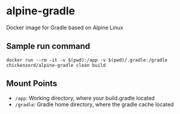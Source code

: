 # alpine-gradle

Docker image for Gradle based on Alpine Linux

## Sample run command

```
docker run --rm -it -v $(pwd):/app -v $(pwd)/.gradle:/gradle chickenzord/alpine-gradle clean build
```

## Mount Points

* `/app`: Working directory, where your build.gradle located
* `/gradle`: Gradle home directory, where the gradle cache located
